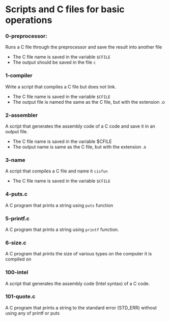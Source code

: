 # Scripts and C files for basic operations

### 0-preprocessor: 
Runs a C file through the preprocessor and save the result into another file
- The C file name is saved in the variable `$CFILE`
- The output should be saved in the file `c`

### 1-compiler
Write a script that compiles a C file but does not link.
- The C file name is saved in the variable `$CFILE`
- The output file is named the same as the C file, but with the extension .o

### 2-assembler
A script that generates the assembly code of a C code and save it in an output file.
- The C file name is saved in the variable $CFILE
- The output name is same as the C file, but with the extension .s

### 3-name
A script that compiles a C file and name it `cisfun`
- The C file name is saved in the variable `$CFILE`

### 4-puts.c
A C program that prints a string using `puts` function

### 5-printf.c
A C program that prints a string using `printf` function.

### 6-size.c
A C program that prints the size of various types on the computer it is compiled on

### 100-intel
A script that generates the assembly code (Intel syntax) of a C code.

### 101-quote.c
A C program that prints a string to the standard error (STD_ERR) without using any of printf or puts
